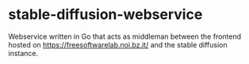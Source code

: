 # stable-diffusion-webservice
Webservice written in Go that acts as middleman between the frontend hosted on https://freesoftwarelab.noi.bz.it/ and the stable diffusion instance.
